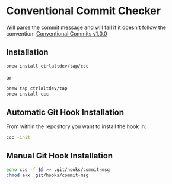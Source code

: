 # Conventional Commit Checker

Will parse the commit message and will fail if it doesn't follow the convention: [Conventional Commits v1.0.0](https://www.conventionalcommits.org/en/v1.0.0/)

## Installation

```sh
brew install ctrlaltdev/tap/ccc
```
or 
```sh
brew tap ctrlaltdev/tap
brew install ccc
```

## Automatic Git Hook Installation

From within the repository you want to install the hook in:
```sh
ccc -init
```

## Manual Git Hook Installation

```sh
echo ccc -f $@ >> .git/hooks/commit-msg
chmod a+x .git/hooks/commit-msg
```
